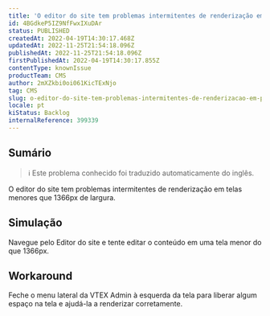 ```yaml
---
title: 'O editor do site tem problemas intermitentes de renderização em pequena tela'
id: 4BGdkeP5IZ9NfFwxIXuDAr
status: PUBLISHED
createdAt: 2022-04-19T14:30:17.468Z
updatedAt: 2022-11-25T21:54:18.096Z
publishedAt: 2022-11-25T21:54:18.096Z
firstPublishedAt: 2022-04-19T14:30:17.855Z
contentType: knownIssue
productTeam: CMS
author: 2mXZkbi0oi061KicTExNjo
tag: CMS
slug: o-editor-do-site-tem-problemas-intermitentes-de-renderizacao-em-pequena-tela
locale: pt
kiStatus: Backlog
internalReference: 399339
---
```


## Sumário

>ℹ️ Este problema conhecido foi traduzido automaticamente do inglês.


O editor do site tem problemas intermitentes de renderização em telas menores que 1366px de largura.



## Simulação


Navegue pelo Editor do site e tente editar o conteúdo em uma tela menor do que 1366px.



## Workaround


Feche o menu lateral da VTEX Admin à esquerda da tela para liberar algum espaço na tela e ajudá-la a renderizar corretamente.

